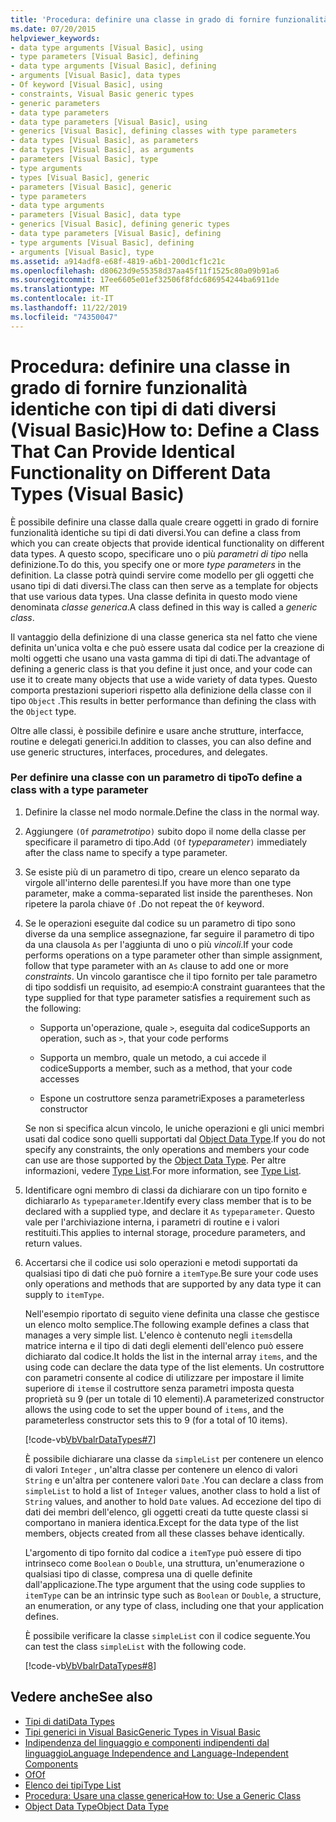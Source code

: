 ```yaml
---
title: 'Procedura: definire una classe in grado di fornire funzionalità identiche con tipi di dati diversi'
ms.date: 07/20/2015
helpviewer_keywords:
- data type arguments [Visual Basic], using
- type parameters [Visual Basic], defining
- data type arguments [Visual Basic], defining
- arguments [Visual Basic], data types
- Of keyword [Visual Basic], using
- constraints, Visual Basic generic types
- generic parameters
- data type parameters
- data type parameters [Visual Basic], using
- generics [Visual Basic], defining classes with type parameters
- data types [Visual Basic], as parameters
- data types [Visual Basic], as arguments
- parameters [Visual Basic], type
- type arguments
- types [Visual Basic], generic
- parameters [Visual Basic], generic
- type parameters
- data type arguments
- parameters [Visual Basic], data type
- generics [Visual Basic], defining generic types
- data type parameters [Visual Basic], defining
- type arguments [Visual Basic], defining
- arguments [Visual Basic], type
ms.assetid: a914adf8-e68f-4819-a6b1-200d1cf1c21c
ms.openlocfilehash: d80623d9e55358d37aa45f11f1525c80a09b91a6
ms.sourcegitcommit: 17ee6605e01ef32506f8fdc686954244ba6911de
ms.translationtype: MT
ms.contentlocale: it-IT
ms.lasthandoff: 11/22/2019
ms.locfileid: "74350047"
---
```

# <a name="how-to-define-a-class-that-can-provide-identical-functionality-on-different-data-types-visual-basic"></a><span data-ttu-id="800c5-102">Procedura: definire una classe in grado di fornire funzionalità identiche con tipi di dati diversi (Visual Basic)</span><span class="sxs-lookup"><span data-stu-id="800c5-102">How to: Define a Class That Can Provide Identical Functionality on Different Data Types (Visual Basic)</span></span>
<span data-ttu-id="800c5-103">È possibile definire una classe dalla quale creare oggetti in grado di fornire funzionalità identiche su tipi di dati diversi.</span><span class="sxs-lookup"><span data-stu-id="800c5-103">You can define a class from which you can create objects that provide identical functionality on different data types.</span></span> <span data-ttu-id="800c5-104">A questo scopo, specificare uno o più *parametri di tipo* nella definizione.</span><span class="sxs-lookup"><span data-stu-id="800c5-104">To do this, you specify one or more *type parameters* in the definition.</span></span> <span data-ttu-id="800c5-105">La classe potrà quindi servire come modello per gli oggetti che usano tipi di dati diversi.</span><span class="sxs-lookup"><span data-stu-id="800c5-105">The class can then serve as a template for objects that use various data types.</span></span> <span data-ttu-id="800c5-106">Una classe definita in questo modo viene denominata *classe generica*.</span><span class="sxs-lookup"><span data-stu-id="800c5-106">A class defined in this way is called a *generic class*.</span></span>  
  
 <span data-ttu-id="800c5-107">Il vantaggio della definizione di una classe generica sta nel fatto che viene definita un'unica volta e che può essere usata dal codice per la creazione di molti oggetti che usano una vasta gamma di tipi di dati.</span><span class="sxs-lookup"><span data-stu-id="800c5-107">The advantage of defining a generic class is that you define it just once, and your code can use it to create many objects that use a wide variety of data types.</span></span> <span data-ttu-id="800c5-108">Questo comporta prestazioni superiori rispetto alla definizione della classe con il tipo `Object` .</span><span class="sxs-lookup"><span data-stu-id="800c5-108">This results in better performance than defining the class with the `Object` type.</span></span>  
  
 <span data-ttu-id="800c5-109">Oltre alle classi, è possibile definire e usare anche strutture, interfacce, routine e delegati generici.</span><span class="sxs-lookup"><span data-stu-id="800c5-109">In addition to classes, you can also define and use generic structures, interfaces, procedures, and delegates.</span></span>  
  
### <a name="to-define-a-class-with-a-type-parameter"></a><span data-ttu-id="800c5-110">Per definire una classe con un parametro di tipo</span><span class="sxs-lookup"><span data-stu-id="800c5-110">To define a class with a type parameter</span></span>  
  
1. <span data-ttu-id="800c5-111">Definire la classe nel modo normale.</span><span class="sxs-lookup"><span data-stu-id="800c5-111">Define the class in the normal way.</span></span>  
  
2. <span data-ttu-id="800c5-112">Aggiungere `(Of` *parametrotipo*`)` subito dopo il nome della classe per specificare il parametro di tipo.</span><span class="sxs-lookup"><span data-stu-id="800c5-112">Add `(Of` *typeparameter*`)` immediately after the class name to specify a type parameter.</span></span>  
  
3. <span data-ttu-id="800c5-113">Se esiste più di un parametro di tipo, creare un elenco separato da virgole all'interno delle parentesi.</span><span class="sxs-lookup"><span data-stu-id="800c5-113">If you have more than one type parameter, make a comma-separated list inside the parentheses.</span></span> <span data-ttu-id="800c5-114">Non ripetere la parola chiave `Of` .</span><span class="sxs-lookup"><span data-stu-id="800c5-114">Do not repeat the `Of` keyword.</span></span>  
  
4. <span data-ttu-id="800c5-115">Se le operazioni eseguite dal codice su un parametro di tipo sono diverse da una semplice assegnazione, far seguire il parametro di tipo da una clausola `As` per l'aggiunta di uno o più *vincoli*.</span><span class="sxs-lookup"><span data-stu-id="800c5-115">If your code performs operations on a type parameter other than simple assignment, follow that type parameter with an `As` clause to add one or more *constraints*.</span></span> <span data-ttu-id="800c5-116">Un vincolo garantisce che il tipo fornito per tale parametro di tipo soddisfi un requisito, ad esempio:</span><span class="sxs-lookup"><span data-stu-id="800c5-116">A constraint guarantees that the type supplied for that type parameter satisfies a requirement such as the following:</span></span>  
  
    - <span data-ttu-id="800c5-117">Supporta un'operazione, quale `>`, eseguita dal codice</span><span class="sxs-lookup"><span data-stu-id="800c5-117">Supports an operation, such as `>`, that your code performs</span></span>  
  
    - <span data-ttu-id="800c5-118">Supporta un membro, quale un metodo, a cui accede il codice</span><span class="sxs-lookup"><span data-stu-id="800c5-118">Supports a member, such as a method, that your code accesses</span></span>  
  
    - <span data-ttu-id="800c5-119">Espone un costruttore senza parametri</span><span class="sxs-lookup"><span data-stu-id="800c5-119">Exposes a parameterless constructor</span></span>  
  
     <span data-ttu-id="800c5-120">Se non si specifica alcun vincolo, le uniche operazioni e gli unici membri usati dal codice sono quelli supportati dal [Object Data Type](../../../../visual-basic/language-reference/data-types/object-data-type.md).</span><span class="sxs-lookup"><span data-stu-id="800c5-120">If you do not specify any constraints, the only operations and members your code can use are those supported by the [Object Data Type](../../../../visual-basic/language-reference/data-types/object-data-type.md).</span></span> <span data-ttu-id="800c5-121">Per altre informazioni, vedere [Type List](../../../../visual-basic/language-reference/statements/type-list.md).</span><span class="sxs-lookup"><span data-stu-id="800c5-121">For more information, see [Type List](../../../../visual-basic/language-reference/statements/type-list.md).</span></span>  
  
5. <span data-ttu-id="800c5-122">Identificare ogni membro di classi da dichiarare con un tipo fornito e dichiararlo `As` `typeparameter`.</span><span class="sxs-lookup"><span data-stu-id="800c5-122">Identify every class member that is to be declared with a supplied type, and declare it `As` `typeparameter`.</span></span> <span data-ttu-id="800c5-123">Questo vale per l'archiviazione interna, i parametri di routine e i valori restituiti.</span><span class="sxs-lookup"><span data-stu-id="800c5-123">This applies to internal storage, procedure parameters, and return values.</span></span>  
  
6. <span data-ttu-id="800c5-124">Accertarsi che il codice usi solo operazioni e metodi supportati da qualsiasi tipo di dati che può fornire a `itemType`.</span><span class="sxs-lookup"><span data-stu-id="800c5-124">Be sure your code uses only operations and methods that are supported by any data type it can supply to `itemType`.</span></span>  
  
     <span data-ttu-id="800c5-125">Nell'esempio riportato di seguito viene definita una classe che gestisce un elenco molto semplice.</span><span class="sxs-lookup"><span data-stu-id="800c5-125">The following example defines a class that manages a very simple list.</span></span> <span data-ttu-id="800c5-126">L'elenco è contenuto negli `items`della matrice interna e il tipo di dati degli elementi dell'elenco può essere dichiarato dal codice.</span><span class="sxs-lookup"><span data-stu-id="800c5-126">It holds the list in the internal array `items`, and the using code can declare the data type of the list elements.</span></span> <span data-ttu-id="800c5-127">Un costruttore con parametri consente al codice di utilizzare per impostare il limite superiore di `items`e il costruttore senza parametri imposta questa proprietà su 9 (per un totale di 10 elementi).</span><span class="sxs-lookup"><span data-stu-id="800c5-127">A parameterized constructor allows the using code to set the upper bound of `items`, and the parameterless constructor sets this to 9 (for a total of 10 items).</span></span>  
  
     [!code-vb[VbVbalrDataTypes#7](~/samples/snippets/visualbasic/VS_Snippets_VBCSharp/VbVbalrDataTypes/VB/Class1.vb#7)]  
  
     <span data-ttu-id="800c5-128">È possibile dichiarare una classe da `simpleList` per contenere un elenco di valori `Integer` , un'altra classe per contenere un elenco di valori `String` e un'altra per contenere valori `Date` .</span><span class="sxs-lookup"><span data-stu-id="800c5-128">You can declare a class from `simpleList` to hold a list of `Integer` values, another class to hold a list of `String` values, and another to hold `Date` values.</span></span> <span data-ttu-id="800c5-129">Ad eccezione del tipo di dati dei membri dell'elenco, gli oggetti creati da tutte queste classi si comportano in maniera identica.</span><span class="sxs-lookup"><span data-stu-id="800c5-129">Except for the data type of the list members, objects created from all these classes behave identically.</span></span>  
  
     <span data-ttu-id="800c5-130">L'argomento di tipo fornito dal codice a `itemType` può essere di tipo intrinseco come `Boolean` o `Double`, una struttura, un'enumerazione o qualsiasi tipo di classe, compresa una di quelle definite dall'applicazione.</span><span class="sxs-lookup"><span data-stu-id="800c5-130">The type argument that the using code supplies to `itemType` can be an intrinsic type such as `Boolean` or `Double`, a structure, an enumeration, or any type of class, including one that your application defines.</span></span>  
  
     <span data-ttu-id="800c5-131">È possibile verificare la classe `simpleList` con il codice seguente.</span><span class="sxs-lookup"><span data-stu-id="800c5-131">You can test the class `simpleList` with the following code.</span></span>  
  
     [!code-vb[VbVbalrDataTypes#8](~/samples/snippets/visualbasic/VS_Snippets_VBCSharp/VbVbalrDataTypes/VB/Class1.vb#8)]  
  
## <a name="see-also"></a><span data-ttu-id="800c5-132">Vedere anche</span><span class="sxs-lookup"><span data-stu-id="800c5-132">See also</span></span>

- [<span data-ttu-id="800c5-133">Tipi di dati</span><span class="sxs-lookup"><span data-stu-id="800c5-133">Data Types</span></span>](../../../../visual-basic/programming-guide/language-features/data-types/index.md)
- [<span data-ttu-id="800c5-134">Tipi generici in Visual Basic</span><span class="sxs-lookup"><span data-stu-id="800c5-134">Generic Types in Visual Basic</span></span>](../../../../visual-basic/programming-guide/language-features/data-types/generic-types.md)
- [<span data-ttu-id="800c5-135">Indipendenza del linguaggio e componenti indipendenti dal linguaggio</span><span class="sxs-lookup"><span data-stu-id="800c5-135">Language Independence and Language-Independent Components</span></span>](../../../../standard/language-independence-and-language-independent-components.md)
- [<span data-ttu-id="800c5-136">Of</span><span class="sxs-lookup"><span data-stu-id="800c5-136">Of</span></span>](../../../../visual-basic/language-reference/statements/of-clause.md)
- [<span data-ttu-id="800c5-137">Elenco dei tipi</span><span class="sxs-lookup"><span data-stu-id="800c5-137">Type List</span></span>](../../../../visual-basic/language-reference/statements/type-list.md)
- [<span data-ttu-id="800c5-138">Procedura: Usare una classe generica</span><span class="sxs-lookup"><span data-stu-id="800c5-138">How to: Use a Generic Class</span></span>](../../../../visual-basic/programming-guide/language-features/data-types/how-to-use-a-generic-class.md)
- [<span data-ttu-id="800c5-139">Object Data Type</span><span class="sxs-lookup"><span data-stu-id="800c5-139">Object Data Type</span></span>](../../../../visual-basic/language-reference/data-types/object-data-type.md)
